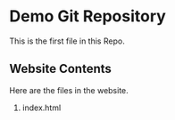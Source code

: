 # Demo Git Repository

This is the first file in this Repo.

## Website Contents

Here are the files in the website.

1. index.html